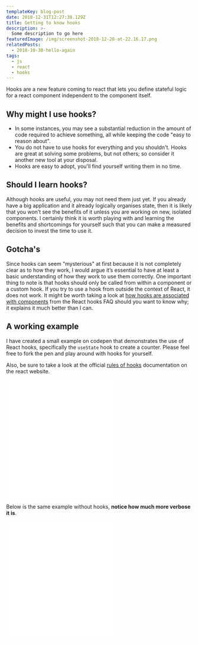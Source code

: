 ```yaml
---
templateKey: blog-post
date: 2018-12-31T12:27:38.129Z
title: Getting to know hooks
description: >-
  Some description to go here
featuredImage: /img/screenshot-2018-12-28-at-22.16.17.png
relatedPosts:
  - 2018-10-30-hello-again
tags:
  - js
  - react
  - hooks
---
```


Hooks are a new feature coming to react that lets you define stateful logic for a react component independent to the component itself.

## Why might I use hooks?

- In some instances, you may see a substantial reduction in the amount of code required to achieve something, all while keeping the code "easy to reason about".
- You do not have to use hooks for everything and you shouldn't. Hooks are great at solving some problems, but not others; so consider it another new tool at your disposal.
- Hooks are easy to adopt, you'll find yourself writing them in no time.

## Should I learn hooks?

Although hooks are useful, you may not need them just yet. If you already have a big application and it already logically organises state, then it is likely that you won’t see the benefits of it unless you are working on new, isolated components. I certainly think it is worth playing with and learning the benefits and shortcomings for yourself such that you can make a measured decision to invest the time to use it.

## Gotcha's

Since hooks can seem "mysterious" at first because it is not completely clear as to how they work, I would argue it’s essential to have at least a basic understanding of how they work to use them correctly. One important thing to note is that hooks should only be called from within a component or a custom hook. If you try to use a hook from outside the context of React, it does not work. It might be worth taking a look at [how hooks are associated with components](https://reactjs.org/docs/hooks-faq.html#how-does-react-associate-hook-calls-with-components) from the React hooks FAQ should you want to know why; it explains it much better than I can.

## A working example

I have created a small example on codepen that demonstrates the use of React hooks, specifically the `useState` hook to create a counter. Please feel free to fork the pen and play around with hooks for yourself.

Also, be sure to take a look at the official [rules of hooks](https://reactjs.org/docs/hooks-rules.html) documentation on the react website.

<iframe class="mobile-full-width" height='320' scrolling='no' title='Hooks counter' src='//codepen.io/luk707/embed/preview/maqpJd/?height=320&theme-id=0&default-tab=result' frameborder='no' allowtransparency='true' allowfullscreen='true'>See the Pen <a href='https://codepen.io/luk707/pen/maqpJd/'>Hooks counter</a> by Luke Harris (<a href='https://codepen.io/luk707'>@luk707</a>) on <a href='https://codepen.io'>CodePen</a>.
</iframe>

Below is the same example without hooks, **notice how much more verbose it is**.

<iframe class="mobile-full-width" height='320' scrolling='no' title='State counter' src='//codepen.io/luk707/embed/preview/KbyQLP/?height=320&theme-id=0&default-tab=result' frameborder='no' allowtransparency='true' allowfullscreen='true'>See the Pen <a href='https://codepen.io/luk707/pen/KbyQLP/'>State counter</a> by Luke Harris (<a href='https://codepen.io/luk707'>@luk707</a>) on <a href='https://codepen.io'>CodePen</a>.
</iframe>
